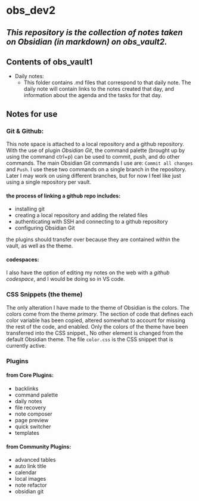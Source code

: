 # obs_dev2


## *This repository is the collection of notes taken on Obsidian (in markdown) on obs_vault2.*

## Contents of obs_vault1

- Daily notes:
	- This folder contains .md files that correspond to that daily note. The daily note will contain links to the notes created that day, and information about the agenda and the tasks for that day.

## Notes for use

### Git & Github:
This note space is attached to a local repository and a github repository. With the use of plugin *Obsidian Git*, the command palette (brought up by using the command ctrl+p) can be used to commit, push, and do other commands. 
The main Obsidian Git commands I use are:
	`Commit all changes` and `Push`.
I use these two commands on a single branch in the repository. Later I may work on using different branches, but for now I feel like just using a single repository per vault. 

#### the process of linking a github repo includes:
- installing git
- creating a local repository and adding the related files
- authenticating with SSH and connecting to a github repository
- configuring Obsidian Git

the plugins should transfer over because they are contained within the vault, as well as the theme.

#### codespaces:
I also have the option of editing my notes on the web with a *github codespace*, and I would be doing so in VS code.

### CSS Snippets (the theme)
The only alteration I have made to the theme of Obsidian is the colors. The colors come from the theme *primary*. The section of code that defines each color variable has been copied, altered somewhat to account for missing the rest of the code, and enabled. 
Only the colors of the theme have been transferred into the CSS snippet., No other element is changed from the default Obsidian theme.
The file `color.css` is the CSS snippet that is currently active.

### Plugins
#### from Core Plugins:
- backlinks
- command palette
- daily notes
- file recovery
- note composer
- page preview
- quick switcher
- templates
#### from Community Plugins:
- advanced tables
- auto link title
- calendar
- local images
- note refactor
- obsidian git


